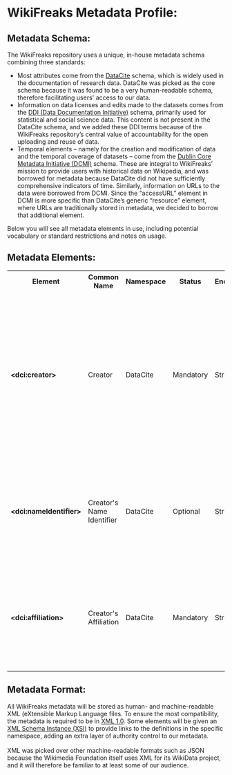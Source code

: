 # WikiFreaks Metadata Profile:
## Metadata Schema:
The WikiFreaks repository uses a unique, in-house metadata schema combining three standards:
<br>
<ul>
	<li>Most attributes come from the <a href="https://datacite.org/">DataCite</a> schema, which is widely used in the documentation of research data. DataCite was picked as the core schema because it was found to be a very human-readable schema, therefore facilitating users' access to our data. </li>
	<li>Information on data licenses and edits made to the datasets comes from the <a href="https://ddialliance.org/">DDI (Data Documentation Initiative)</a> schema, primarily used for statistical and social science data. This content is not present in the DataCite schema, and we added these DDI terms because of the WikiFreaks repository’s central value of accountability for the open uploading and reuse of data.</li>
	<li>Temporal elements – namely for the creation and modification of data and the temporal coverage of datasets – come from the <a href="https://www.dublincore.org/">Dublin Core Metadata Initiative (DCMI)</a> schema. These are integral to WikiFreaks’ mission to provide users with historical data on Wikipedia, and was borrowed for metadata because DataCite did not have sufficiently comprehensive indicators of time. Similarly, information on URLs to the data were borrowed from DCMI. Since the “accessURL” element in DCMI is more specific than DataCite’s generic “resource” element, where URLs are traditionally stored in metadata, we decided to borrow that additional element.</li>
</ul>
<p>Below you will see all metadata elements in use, including potential vocabulary or standard restrictions and notes on usage.</p>

## Metadata Elements:
<table>
	<tr>
		<th>Element</th>
		<th>Common<br>Name</th>
		<th>Namespace</th>
		<th>Status</th>
		<th>Encoding</th>
		<th>Definition<br>and Rules</th>
	</tr>
	<tr>
		<td><strong>&lt;dci:creator&gt;</strong></td>
		<td>Creator</td>
		<td>DataCite</td>
		<td>Mandatory</td>
		<td>String</td>
		<td>	The individual(s) involved in creating the data, or the authors of a publication where the data is used.
			<br><br>To credit multiple creators, repeat this element.
			<br><br><strong>Name Format:</strong> Last Name, First Name
		</td>
	</tr>
	<tr>
		<td><strong>&lt;dci:nameIdentifier&gt;</strong></td>
		<td>Creator's Name Identifier</td>
		<td>DataCite</td>
		<td>Optional</td>
		<td>String</td>
		<td>	A unique identifier to verify the creator.
			<br><br>The source, such as the creator's <a href="https://orcid.org/">ORCID ID</a>, must be specified within the element tag.
		</td>
	</tr>
	<tr>
		<td><strong>&lt;dci:affiliation&gt;</strong></td>
		<td>Creator's Affiliation</td>
		<td>DataCite</td>
		<td>Mandatory</td>
		<td>String</td>
		<td>	The full name of the creators' organizational or institutional affiliation.
		<br><br>For submitters without an academic or professional affiliation, use "<strong>Independent</strong>."
		</td>
	</tr>
</table>

## Metadata Format:
All WikiFreaks metadata will be stored as human- and machine-readable XML (eXtensible Markup Language files. To ensure the most compatibility, the metadata is required to be in [XML 1.0](https://www.w3.org/TR/xml/). Some elements will be given an [XML Schema Instance (XSI)](https://www.w3schools.com/xml/schema_schema.asp) to provide links to the definitions in the specific namespace, adding an extra layer of authority control to our metadata. 
<br><br>
XML was picked over other machine-readable formats such as JSON because the Wikimedia Foundation itself uses XML for its WikiData project, and it will therefore be familiar to at least some of our audience.
